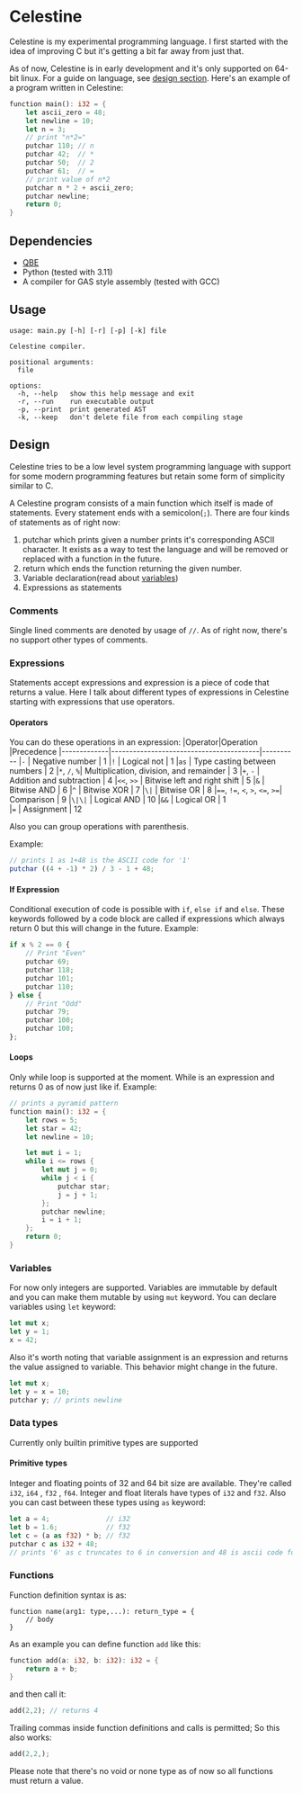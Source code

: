 # Celestine
Celestine is my experimental programming language. I first started with the idea of improving C but it's getting a bit far away from just that.

As of now, Celestine is in early development and it's only supported on 64-bit linux. For a guide on language, see [design section](#design).
Here's an example of a program written in Celestine:
```rust
function main(): i32 = {
    let ascii_zero = 48;
    let newline = 10;
    let n = 3;
    // print "n*2=" 
    putchar 110; // n
    putchar 42;  // *
    putchar 50;  // 2
    putchar 61;  // =
    // print value of n*2
    putchar n * 2 + ascii_zero;
    putchar newline;
    return 0;
}
```

## Dependencies
- [QBE](https://c9x.me/compile/)
- Python (tested with 3.11)
- A compiler for GAS style assembly (tested with GCC)

## Usage
```console
usage: main.py [-h] [-r] [-p] [-k] file

Celestine compiler.

positional arguments:
  file

options:
  -h, --help   show this help message and exit
  -r, --run    run executable output
  -p, --print  print generated AST
  -k, --keep   don't delete file from each compiling stage
```

## Design
Celestine tries to be a low level system programming language with support for some modern programming features but retain some form of simplicity similar to C.

A Celestine program consists of a main function which itself is made of statements. Every statement ends with a semicolon(`;`). There are four kinds of statements as of right now:
1. putchar which prints given a number prints it's corresponding ASCII character. It exists as a way to test the language and will be removed or replaced with a function in the future.
2. return which ends the function returning the given number.
3. Variable declaration(read about [variables](#variables))
4. Expressions as statements

### Comments
Single lined comments are denoted by usage of `//`.
As of right now, there's no support other types of comments.

### Expressions
Statements accept expressions and expression is a piece of code that returns a value. Here I talk about different types of expressions in Celestine starting with expressions that use operators.

#### Operators

You can do these operations in an expression:
|Operator|Operation                                     |Precedence
|-------------|-----------------------------------------|----------
|`-`          | Negative number                         | 1
|`!`          | Logical not                             | 1
|`as`         | Type casting between numbers            | 2
|`*`, `/`, `%`| Multiplication, division, and remainder | 3
|`+`, `-`     | Addition and subtraction                | 4
|`<<`, `>>`   | Bitwise left and right shift            | 5
|`&`          | Bitwise AND                             | 6
|`^`          | Bitwise XOR                             | 7
|`\|`         | Bitwise OR                              | 8
|`==`, `!=`, `<`, `>`, `<=`, `>=`| Comparison           | 9
|`\|\|`       | Logical AND                             | 10
|`&&`         | Logical OR                              | 1  
|`=`          | Assignment                              | 12

Also you can group operations with parenthesis.

Example:
```ts
// prints 1 as 1+48 is the ASCII code for '1'
putchar ((4 + -1) * 2) / 3 - 1 + 48;
```
#### If Expression
Conditional execution of code is possible with `if`, `else if` and `else`. These keywords followed by a code block are called if expressions which always return 0 but this will change in the future. Example:
```ts
if x % 2 == 0 {
    // Print "Even"
    putchar 69;
    putchar 118;
    putchar 101;
    putchar 110;
} else {
    // Print "Odd"
    putchar 79;
    putchar 100;
    putchar 100;
};
```
#### Loops
Only while loop is supported at the moment. While is an expression and returns 0 as of now just like if. Example:
```rust
// prints a pyramid pattern
function main(): i32 = {
    let rows = 5;
    let star = 42;
    let newline = 10;

    let mut i = 1;
    while i <= rows {
        let mut j = 0;
        while j < i {
            putchar star;
            j = j + 1;
        };
        putchar newline;
        i = i + 1;
    };
    return 0;
}
```
### Variables
For now only integers are supported. Variables are immutable by default and you can make them mutable by using `mut` keyword. You can declare variables using `let` keyword:

```rust
let mut x;
let y = 1;
x = 42;
```

Also it's worth noting that variable assignment is an expression and returns the value assigned to variable. This behavior might change in the future.
```rust
let mut x;
let y = x = 10;
putchar y; // prints newline
```
### Data types
Currently only builtin primitive types are supported

#### Primitive types
Integer and floating points of 32 and 64 bit size are available. They're  called `i32`, `i64` , `f32` , `f64`. Integer and float literals have types of `i32` and `f32`. Also you can cast between these types using `as` keyword:
```rust
let a = 4;              // i32
let b = 1.6;            // f32
let c = (a as f32) * b; // f32
putchar c as i32 + 48;  
// prints '6' as c truncates to 6 in conversion and 48 is ascii code fore 0
```

### Functions
Function definition syntax is as:
```
function name(arg1: type,...): return_type = {
    // body
}
```
As an example you can define function `add` like this:
```rust
function add(a: i32, b: i32): i32 = {
    return a + b;
}
```
and then call it:
```rust
add(2,2); // returns 4
```
Trailing commas inside function definitions and calls is permitted; So this also works:
```rust
add(2,2,);
```
Please note that there's no void or none type as of now so all functions must return a value.